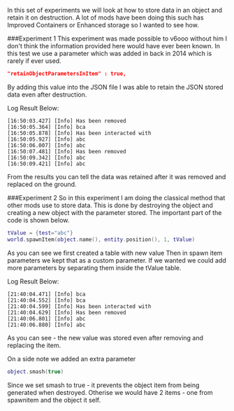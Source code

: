 In this set of experiments we will look at how to store data in an object and retain it on destruction.
A lot of mods have been doing this such has Improved Containers or Enhanced storage so I wanted to see how.

###Experiment 1
This experiment was made possible to v6ooo without him I don't think the information provided here would have ever been known.
In this test we use a parameter which was added in back in 2014 which is rarely if ever used.

```JSON
"retainObjectParametersInItem" : true,
```

By adding this value into the JSON file I was able to retain the JSON stored data even after destruction.

Log Result Below:
```
[16:50:03.427] [Info] Has been removed
[16:50:05.364] [Info] bca
[16:50:05.878] [Info] Has been interacted with
[16:50:05.927] [Info] abc
[16:50:06.007] [Info] abc
[16:50:07.481] [Info] Has been removed
[16:50:09.342] [Info] abc
[16:50:09.421] [Info] abc
```
From the results you can tell the data was retained after it was removed and replaced on the ground.


###Experiment 2
So in this experiment I am doing the classical method that other mods use to store data. This is done by destroying the object and creating a new object with the parameter stored.
The important part of the code is shown below.
```lua
tValue = {test="abc"}
world.spawnItem(object.name(), entity.position(), 1, tValue)
```
As you can see we first created a table with new value
Then in spawn item parameters we kept that as a custom parameter.
If we wanted we could add more parameters by separating them inside the tValue table.

Log Result Below:
```
[21:40:04.471] [Info] bca
[21:40:04.552] [Info] bca
[21:40:04.599] [Info] Has been interacted with
[21:40:04.629] [Info] Has been removed
[21:40:06.801] [Info] abc
[21:40:06.880] [Info] abc
```
As you can see - the new value was stored even after removing and replacing the item.

On a side note we added an extra parameter
```lua
object.smash(true)
```
Since we set smash to true - it prevents the object item from being generated when destroyed. Otherise we would have 2 items - one from spawnitem and the object it self.
